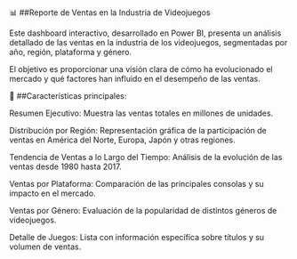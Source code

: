 📊 ##Reporte de Ventas en la Industria de Videojuegos

Este dashboard interactivo, desarrollado en Power BI, presenta un análisis detallado de las ventas en la industria de los videojuegos, segmentadas por año, región, plataforma y género. 

El objetivo es proporcionar una visión clara de cómo ha evolucionado el mercado y qué factores han influido en el desempeño de las ventas.

🔹 ##Características principales:

Resumen Ejecutivo: Muestra las ventas totales en millones de unidades.

Distribución por Región: Representación gráfica de la participación de ventas en América del Norte, Europa, Japón y otras regiones.

Tendencia de Ventas a lo Largo del Tiempo: Análisis de la evolución de las ventas desde 1980 hasta 2017.

Ventas por Plataforma: Comparación de las principales consolas y su impacto en el mercado.

Ventas por Género: Evaluación de la popularidad de distintos géneros de videojuegos.

Detalle de Juegos: Lista con información específica sobre títulos y su volumen de ventas.
